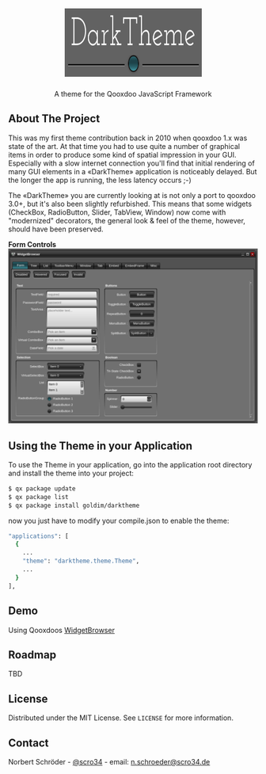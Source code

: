 <!-- PROJECT LOGO -->
<br />
<p align="center">
  <a href="https://github.com/goldim/darktheme">
    <img src="darktheme.png" alt="Logo" width="277" height="138">
  </a>

  <h3 align="center"></h3>

  <p align="center">
    A theme for the Qooxdoo JavaScript Framework
  </p>
</p>

<!-- ABOUT THE PROJECT -->
## About The Project

This was my first theme contribution back in 2010 when qooxdoo 1.x was state of the art. At that time you had to use quite a number of graphical items in order to produce some kind of spatial impression in your GUI. Especially with a slow internet connection you'll find that initial rendering of many GUI elements in a «DarkTheme» application is noticeably delayed. But the longer the app is running, the less latency occurs ;-)

The «DarkTheme» you are currently looking at is not only a port to qooxdoo 3.0+, but it's also been slightly refurbished. This means that some widgets (CheckBox, RadioButton, Slider, TabView, Window) now come with "modernized" decorators, the general look & feel of the theme, however, should have been preserved.

**Form Controls**
<img src="darktheme_Form.png" alt="Screen shot example">

<!-- GETTING STARTED -->
## Using the Theme in your Application
To use the Theme in your application, go into the application root directory and install the theme into your project:
```sh
$ qx package update
$ qx package list
$ qx package install goldim/darktheme
```
now you just have to modify your compile.json to enable the theme:
```sh
"applications": [
  {
    ...
    "theme": "darktheme.theme.Theme",
    ...
  }
],
```

<!-- DEMOS -->
## Demo
Using Qooxdoos [WidgetBrowser](http://qooxdoo.org/qxl.packagebrowser/qxl.packagebrowser/demos/goldim/darktheme/widgetbrowser/)

<!-- ROADMAP -->
## Roadmap

TBD


<!-- LICENSE -->
## License

Distributed under the MIT License. See `LICENSE` for more information.



<!-- CONTACT -->
## Contact

Norbert Schröder - [@scro34](http://scro34.de/) - email: n.schroeder@scro34.de
